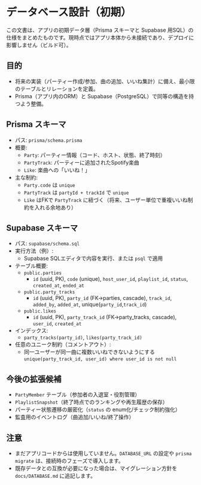 # データベース設計（初期）

この文書は、アプリの初期データ層（Prisma スキーマと Supabase 用SQL）の仕様をまとめたものです。現時点ではアプリ本体から未接続であり、デプロイに影響しません（ビルド可）。

## 目的
- 将来の実装（パーティー作成/参加、曲の追加、いいね集計）に備え、最小限のテーブルとリレーションを定義。
- Prisma（アプリ内のORM）と Supabase（PostgreSQL）で同等の構造を持つよう整備。

## Prisma スキーマ
- パス: `prisma/schema.prisma`
- 概要:
  - `Party`: パーティー情報（コード、ホスト、状態、終了時刻）
  - `PartyTrack`: パーティーに追加されたSpotify楽曲
  - `Like`: 楽曲への「いいね！」
- 主な制約:
  - `Party.code` は `unique`
  - `PartyTrack` は `partyId + trackId` で `unique`
  - `Like` はFKで `PartyTrack` に紐づく（将来、ユーザー単位で重複いいね制約を入れる余地あり）

## Supabase スキーマ
- パス: `supabase/schema.sql`
- 実行方法（例）:
  - Supabase SQLエディタで内容を実行、または `psql` で適用
- テーブル概要:
  - `public.parties`
    - `id` (uuid, PK), `code` (unique), `host_user_id`, `playlist_id`, `status`, `created_at`, `ended_at`
  - `public.party_tracks`
    - `id` (uuid, PK), `party_id` (FK→parties, cascade), `track_id`, `added_by`, `added_at`, unique(`party_id`,`track_id`)
  - `public.likes`
    - `id` (uuid, PK), `party_track_id` (FK→party_tracks, cascade), `user_id`, `created_at`
- インデックス:
  - `party_tracks(party_id)`, `likes(party_track_id)`
- 任意のユニーク制約（コメントアウト）:
  - 同一ユーザーが同一曲に複数いいねできないようにする `unique(party_track_id, user_id) where user_id is not null`

## 今後の拡張候補
- `PartyMember` テーブル（参加者の入退室・役割管理）
- `PlaylistSnapshot`（終了時点でのランキングや再生履歴の保存）
- パーティー状態遷移の厳密化（`status` の enum化/チェック制約強化）
- 監査用のイベントログ（曲追加/いいね/終了操作）

## 注意
- まだアプリコードからは使用していません。`DATABASE_URL` の設定や `prisma migrate` は、接続時のフェーズで導入します。
- 既存データとの互換が必要になった場合は、マイグレーション方針を `docs/DATABASE.md` に追記します。

